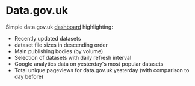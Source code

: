 # Data.gov.uk 

Simple data.gov.uk [dashboard](http://DPCollins.github.io/FCO2/WorldLOCAL.html) highlighting:

* Recently updated datasets
* dataset file sizes in descending order
* Main publishing bodies (by volume)
* Selection of datasets with daily refresh interval
* Google analytics data on yesterday's most popular datasets 
* Total unique pageviews for data.gov.uk yesterday (with comparison to day before)
